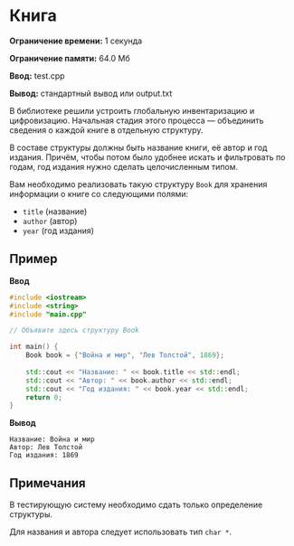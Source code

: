 # Книга

**Ограничение времени:** 1 секунда

**Ограничение памяти:** 64.0 Мб

**Ввод:** test.cpp

**Вывод:** стандартный вывод или output.txt

В библиотеке решили устроить глобальную инвентаризацию и цифровизацию. Начальная стадия этого процесса — объединить сведения о каждой книге в отдельную структуру.

В составе структуры должны быть название книги, её автор и год издания. Причём, чтобы потом было удобнее искать и фильтровать по годам, год издания нужно сделать целочисленным типом.

Вам необходимо реализовать такую структуру `Book` для хранения информации о книге со следующими полями:

*   `title` (название)
*   `author` (автор)
*   `year` (год издания)

## Пример

**Ввод**

```cpp
#include <iostream>
#include <string>
#include "main.cpp"

// Объявите здесь структуру Book

int main() {
    Book book = {"Война и мир", "Лев Толстой", 1869};
    
    std::cout << "Название: " << book.title << std::endl;
    std::cout << "Автор: " << book.author << std::endl;
    std::cout << "Год издания: " << book.year << std::endl;
    return 0;
}
```

**Вывод**

```
Название: Война и мир
Автор: Лев Толстой
Год издания: 1869
```

## Примечания

В тестирующую систему необходимо сдать только определение структуры.

Для названия и автора следует использовать тип `char *`.